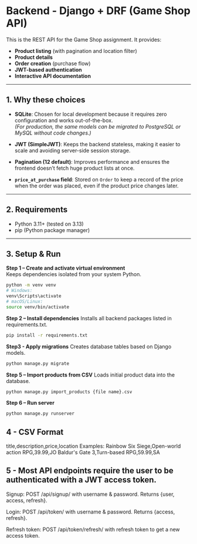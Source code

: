 # Backend - Django + DRF (Game Shop API)

This is the REST API for the Game Shop assignment. It provides:

- **Product listing** (with pagination and location filter)
- **Product details**
- **Order creation** (purchase flow)
- **JWT-based authentication**
- **Interactive API documentation**

---

## 1. Why these choices

- **SQLite**: Chosen for local development because it requires zero configuration and works out-of-the-box.  
  _(For production, the same models can be migrated to PostgreSQL or MySQL without code changes.)_

- **JWT (SimpleJWT)**: Keeps the backend stateless, making it easier to scale and avoiding server-side session storage.

- **Pagination (12 default)**: Improves performance and ensures the frontend doesn’t fetch huge product lists at once.

- **`price_at_purchase` field**: Stored on `Order` to keep a record of the price when the order was placed, even if the product price changes later.

---

## 2. Requirements

- Python 3.11+ (tested on 3.13)
- pip (Python package manager)

---

## 3. Setup & Run

**Step 1 – Create and activate virtual environment**  
Keeps dependencies isolated from your system Python.

```bash
python -m venv venv
# Windows:
venv\Scripts\activate
# macOS/Linux:
source venv/bin/activate
```

**Step 2 – Install dependencies**
Installs all backend packages listed in requirements.txt.

```bash
pip install -r requirements.txt
```

**Step3 - Apply migrations**
Creates database tables based on Django models.

```bash
python manage.py migrate
```

**Step 5 – Import products from CSV**
Loads initial product data into the database.

```bash
python manage.py import_products {file name}.csv
```

**Step 6 – Run server**

```bash
python manage.py runserver
```

## 4 - CSV Format

title,description,price,location
Examples:
Rainbow Six Siege,Open-world action RPG,39.99,JO
Baldur's Gate 3,Turn-based RPG,59.99,SA

## 5 - Most API endpoints require the user to be authenticated with a JWT access token.

Signup:
POST /api/signup/ with username & password. Returns {user, access, refresh}.

Login:
POST /api/token/ with username & password. Returns {access, refresh}.

Refresh token:
POST /api/token/refresh/ with refresh token to get a new access token.
